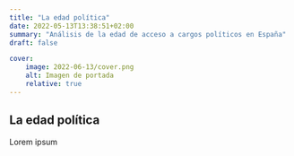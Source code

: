 ```yaml
---
title: "La edad política"
date: 2022-05-13T13:38:51+02:00
summary: "Análisis de la edad de acceso a cargos políticos en España"
draft: false

cover:
    image: 2022-06-13/cover.png
    alt: Imagen de portada
    relative: true
---
```


## La edad política

Lorem ipsum